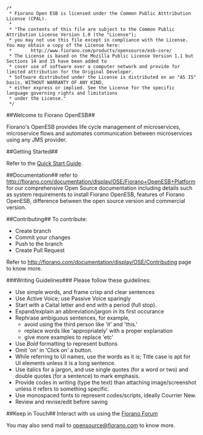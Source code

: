 ```
/*
 * Fiorano Open ESB is licensed under the Common Public Atttribution License (CPAL).
 *
 * "The contents of this file are subject to the Common Public Attribution License Version 1.0 (the "License");
 * you may not use this file except in compliance with the License. You may obtain a copy of the License here:
 *       http://www.fiorano.com/products/opensource/esb-core/
 * The License is based on the Mozilla Public License Version 1.1 but Sections 14 and 15 have been added to
 * cover use of software over a computer network and provide for limited attribution for the Original Developer.
 * Software distributed under the License is distributed on an "AS IS" basis, WITHOUT WARRANTY OF ANY KIND,
 * either express or implied. See the License for the specific language governing rights and limitations
 * under the License."
 */
```

##Welcome to Fiorano OpenESB##

Fiorano's OpenESB provides life cycle management of microservices, microservice flows and automates communication between microservices using any JMS provider.

##Getting Started##

Refer to the [Quick Start Guide](http://fiorano.com/documentation/display/OSE/Quick+Start+Guide).

##Documentation##
refer to http://fiorano.com/documentation/display/OSE/Fiorano+OpenESB+Platform for our comprehensive Open Source documentation including details such as system requirements to install Fiorano OpenESB, features of Fiorano OpenESB, difference between the open source version and commercial version.

##Contributing##
To contribute:
* Create branch
* Commit your changes
* Push to the branch
* Create Pull Request   
 

Refer to http://fiorano.com/documentation/display/OSE/Contributing page to know more.

###Writing Guidelines###
Please follow these guidelines:
* Use simple words, and frame crisp and clear sentences 
* Use Active Voice; use Passive Voice sparingly
* Start with a Caital letter and end with a period (full stop).
* Expand/explain an abbreviation/jargon in its first occurance
* Rephrase ambiguous sentences, for example,  
  - avoid using the third person like 'it' and 'this.'  
  - replace words like 'appropriately' with a proper explanation
  - give more examples to replace 'etc'  
* Use *Bold* formatting to represent buttons
* Omit 'on' in 'Click on' a button. 
* While referring to UI names, use the words as it is; Title case is apt for UI elements unless it is a long sentence.
* Use italics for a jargon, and use single quotes (for a word or two) and double quotes (for a sentence) to mark emphasis.
* Provide codes in writing (type the text) than attaching image/screenshot unless it refers to something specific.
* Use monospaced fonts to represent codes/scripts, ideally Courrier New.
* Review and revise/edit before saving

##Keep in Touch##
Interact with us using the [Fiorano Forum](http://www.fiorano.com/opensource/forum/)

You may also send mail to opensource@fiorano.com to know more.

